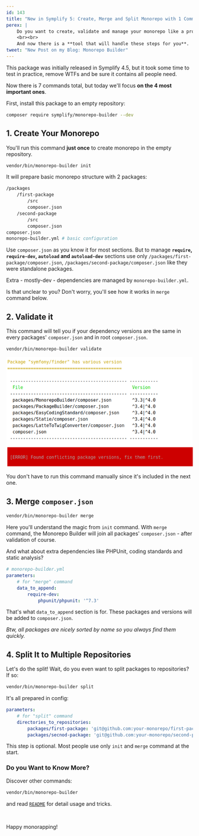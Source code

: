 ```yaml
---
id: 143
title: "New in Symplify 5: Create, Merge and Split Monorepo with 1 Command"
perex: |
    Do you want to create, validate and manage your monorepo like a pro? There is no science behind it, just a few routine steps that you need to repeat.
    <br><br>
    And now there is a **tool that will handle these steps for you**.
tweet: "New Post on my Blog: Monorepo Builder"
---
```


This package was initially released in Symplify 4.5, but it took some time to test in practice, remove WTFs and be sure it contains all people need.

Now there is 7 commands total, but today we'll focus **on the 4 most important ones**.

First, install this package to an empty repository:

```bash
composer require symplify/monorepo-builder --dev
```

## 1. Create Your Monorepo

You'll run this command **just once** to create monorepo in the empty repository.

```bash
vendor/bin/monorepo-builder init
```

It will prepare basic monorepo structure with 2 packages:

```bash
/packages
    /first-package
        /src
        composer.json
    /second-package
        /src
        composer.json
composer.json
monorepo-builder.yml # basic configuration
```

Use `composer.json` as you know it for most sections. But to manage **`require`, `require-dev`, `autoload` and `autoload-dev`** sections use only `/packages/first-package/composer.json`, `/packages/second-package/composer.json` like they were standalone packages.

Extra - mostly-dev - dependencies are managed by `monorepo-builder.yml`.

Is that unclear to you? Don't worry, you'll see how it works in `merge` command below.

## 2. Validate it

This command will tell you if your dependency versions are the same in every packages' `composer.json` and in root `composer.json`.

```bash
vendor/bin/monorepo-builder validate
```

<img src="/assets/images/posts/2018/symplify-5-monorepo-builder/validate.png" class="img-thumbnail">

You don't have to run this command manually since it's included in the next one.

## 3. Merge `composer.json`

```bash
vendor/bin/monorepo-builder merge
```

Here you'll understand the magic from `init` command. With `merge` command, the Monorepo Builder will join all packages' `composer.json` - after validation of course.

And what about extra dependencies like PHPUnit, coding standards and static analysis?

```yaml
# monorepo-builder.yml
parameters:
    # for "merge" command
    data_to_append:
        require-dev:
            phpunit/phpunit: '^7.3'
```

That's what `data_to_append` section is for. These packages and versions will be added to `composer.json`.

*Btw, all packages are nicely sorted by name so you always find them quickly.*

## 4. Split It to Multiple Repositories

Let's do the split! Wait, do you even want to split packages to repositories? If so:

```bash
vendor/bin/monorepo-builder split
```

It's all prepared in config:

```yaml
parameters:
    # for "split" command
    directories_to_repositories:
        packages/first-package: 'git@github.com:your-monorepo/first-package.git'
        packages/secnod-package: 'git@github.com:your-monorepo/second-package.git'

```

This step is optional. Most people use only `init` and `merge` command at the start.


### Do you Want to Know More?

Discover other commands:

```bash
vendor/bin/monorepo-builder
```

and read [`README`](https://github.com/symplify/monorepobuilder) for detail usage and tricks.

<br>

Happy monorapping!
